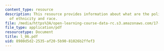 ```yaml
---
content_type: resource
description: This resource provides information about what are the political dimensions
  of ethnicity and race.
file: /media/https%3A/open-learning-course-data-rc.s3.amazonaws.com/17-523-ethnicity-and-race-in-world-politics-fall-2005/8980d5d22535af205b9081026b2ffef3_l_06.pdf
file_type: application/pdf
resourcetype: Document
title: l_06.pdf
uid: 8980d5d2-2535-af20-5b90-81026b2ffef3
---
```

